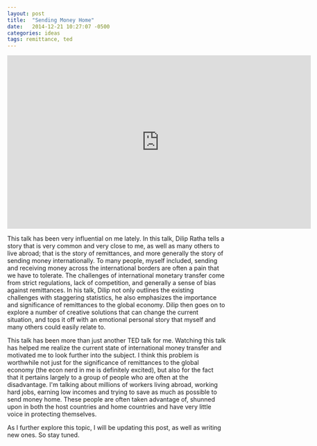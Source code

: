 ```yaml
---
layout: post
title:  "Sending Money Home"
date:   2014-12-21 10:27:07 -0500
categories: ideas
tags: remittance, ted
---
```

<div style="text-align: center;">
<iframe src="https://embed-ssl.ted.com/talks/dilip_ratha_the_hidden_force_in_global_economics_sending_money_home.html" width="700" height="400" frameborder="0" scrolling="no" webkitAllowFullScreen mozallowfullscreen allowFullScreen></iframe>
</div>

This talk has been very influential on me lately. In this talk, Dilip Ratha tells a story that is very common and very close to me, as well as many others to live abroad; that is the story of remittances, and more generally the story of sending money internationally. To many people, myself included, sending and receiving money across the international borders are often a pain that we have to tolerate. The challenges of international monetary transfer come from strict regulations, lack of competition, and generally a sense of bias against remittances. In his talk, Dilip not only outlines the existing challenges with staggering statistics, he also emphasizes the importance and significance of remittances to the global economy. Dilip then goes on to explore a number of creative solutions that can change the current situation, and tops it off with an emotional personal story that myself and many others could easily relate to.

This talk has been more than just another TED talk for me. Watching this talk has helped me realize the current state of international money transfer and motivated me to look further into the subject. I think this problem is worthwhile not just for the significance of remittances to the global economy (the econ nerd in me is definitely excited), but also for the fact that it pertains largely to a group of people who are often at the disadvantage. I'm talking about millions of workers living abroad, working hard jobs, earning low incomes and trying to save as much as possible to send money home. These people are often taken advantage of, shunned upon in both the host countries and home countries and have very little voice in protecting themselves.

As I further explore this topic, I will be updating this post, as well as writing new ones. So stay tuned.
<!--stackedit_data:
eyJoaXN0b3J5IjpbLTIwNjkwMjgxODZdfQ==
-->